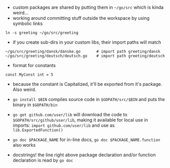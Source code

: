 - custom packages are shared by putting them in `~/go/src` which is kinda weird...
- working around committing stuff outside the workspace by using symbolic links
```
ln -s greeting ~/go/src/greeting
```
- if you create sub-dirs in your custom libs, their import paths will match
```
~/go/src/greeting/dansk/danske.go       # import path greeting/dansk
~/go/src/greeting/deutsch/deutsch.go    # import path greeting/deutsch
```

- format for constants
```
const MyConst int = 5
```
- because the constant is Capitalized, it'll be exported from it's package. Also weird.

- `go install $BIN` compiles source code in `$GOPATH/src/$BIN` and puts the binary in `$GOPATH/bin`
- `go get github.com/user/lib` will download the code to `$GOPATH/src/github/user/lib`, making it available for local use in imports: 
    `import github.com/user/lib` and use as `lib.ExportedFunction()`

- `go doc $PACKAGE_NAME` for in-line docs, `go doc $PACKAGE_NAME.function` also works
- docstrings! the line right above package declaration and/or function declaration is read by `go doc`

